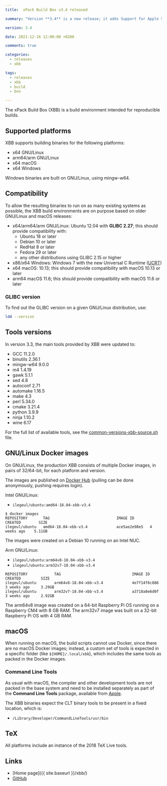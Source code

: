 ```yaml
---
title:  xPack Build Box v3.4 released

summary: "Version **3.4** is a new release; it adds Support for Apple Silicon."

version: 3.4

date: 2021-12-16 12:00:00 +0200

comments: true

categories:
  - releases
  - xbb

tags:
  - releases
  - xbb
  - build
  - box

---
```


The xPack Build Box (XBB) is a build environment intended for reproducible builds.

## Supported platforms

XBB supports building binaries for the following platforms:

- x64 GNU/Linux
- arm64/arm GNU/Linux
- x64 macOS
- x64 Windows

Windows binaries are built on GNU/Linux, using mingw-w64.

## Compatibility

To allow the resulting binaries to run on as many existing systems
as possible, the XBB build environments are on purpose based on older
GNU/Linux and macOS releases:

- x64/arm64/arm GNU/Linux: Ubuntu 12.04 with **GLIBC 2.27**; this
should provide compatibility with:
  - Ubuntu 18 or later
  - Debian 10 or later
  - RedHat 8 or later
  - Fedora 29 or later
  - any other distributions using GLIBC 2.15 or higher
- x86/x64 Windows: Windows 7 with the new Universal C Runtime
  ([UCRT](https://support.microsoft.com/en-us/topic/update-for-universal-c-runtime-in-windows-c0514201-7fe6-95a3-b0a5-287930f3560c))
- x64 macOS: 10.13; this should provide compatibility with macOS 10.13 or later
- arm64 macOS 11.6; this should provide compatibility with macOS 11.6 or later


### GLIBC version

To find out the GLIBC version on a given GNU/Linux distribution, use:

```sh
ldd --version
```

## Tools versions

In version 3.3, the main tools provided by XBB were updated to:

- GCC 11.2.0
- binutils 2.36.1
- mingw-w64 9.0.0
- m4 1.4.19
- gawk 5.1.1
- sed 4.8
- autoconf 2.71
- automake 1.16.5
- make 4.3
- perl 5.34.0
- cmake 3.21.4
- python 3.9.9
- ninja 1.10.2
- wine 6.17

For the full list of available tools, see the
[common-versions-xbb-source.sh](https://github.com/xpack/xpack-build-box/blob/master/helper/common-versions-xbb-source.sh) file.

## GNU/Linux Docker images

On GNU/Linux, the production XBB consists of multiple Docker images,
in pairs of 32/64-bit, for each platform and version.

The images are published on
[Docker Hub](https://hub.docker.com/repository/docker/ilegeul/ubuntu)
(pulling can be done anonymously, pushing requires login).

Intel GNU/Linux:

- `ilegeul/ubuntu:amd64-18.04-xbb-v3.4`

```console
$ docker images
REPOSITORY       TAG                              IMAGE ID       CREATED        SIZE
ilegeul/ubuntu   amd64-18.04-xbb-v3.4             ace5ae2e98e5   4 weeks ago    5.11GB
```

The images were created on a Debian 10
running on an Intel NUC.

Arm GNU/Linux:

- `ilegeul/ubuntu:arm64v8-18.04-xbb-v3.4`
- `ilegeul/ubuntu:arm32v7-18.04-xbb-v3.4`

```console
REPOSITORY            TAG                                IMAGE ID       CREATED         SIZE
ilegeul/ubuntu        arm64v8-18.04-xbb-v3.4             4e7f14f6c886   3 weeks ago     3.29GB
ilegeul/ubuntu        arm32v7-18.04-xbb-v3.4             a3718a8e6d0f   3 weeks ago     2.92GB
```

The arm64v8 image was created on a 64-bit Raspberry Pi OS
running on a Raspberry CM4 with 8 GB RAM. The arm32v7 image was built on a
32-bit Raspberry Pi OS with 4 GB RAM.

## macOS

When running on macOS, the build scripts cannot use Docker, since there
are no macOS Docker images; instead,
a custom set of tools is expected in a specific folder
(like `${HOME}/.local/xbb`),
which includes the same tools as packed in the Docker images.

### Command Line Tools

As usual with macOS, the compiler and other development tools are not
packed in the base system and need to be installed separately as part of the
**Command Line Tools** package, available from
[Apple](https://developer.apple.com).

The XBB binaries expect the CLT binary tools to be present in a
fixed location, which is:

- `/Library/Developer/CommandLineTools/usr/bin`

## TeX

All platforms include an instance of the 2018 TeX Live tools.

## Links

- [Home page]({{ site.baseurl }}/xbb/)
- [GitHub](https://github.com/xpack/xpack-build-box/)
